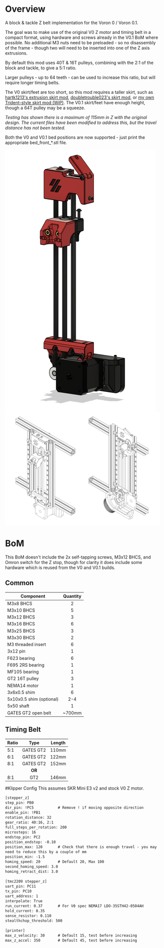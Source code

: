 # Overview
A block & tackle Z belt implementation for the Voron 0 / Voron 0.1.

The goal was to make use of the original V0 Z motor and timing belt in a compact format, using hardware and screws already in the V0.1 BoM where possible. No additional M3 nuts need to be preloaded - so no disassembly of the frame - though two will need to be inserted into one of the Z axis extrusions.

By default this mod uses 40T & 16T pulleys, combining with the 2:1 of the block and tackle, to give a 5:1 ratio.

Larger pulleys - up to 64 teeth - can be used to increase this ratio, but will require longer timing belts.

The V0 skirt/feet are too short, so this mod requires a taller skirt, such as [hartk1213's extrusion skirt mod](https://github.com/VoronDesign/VoronUsers/tree/master/printer_mods/hartk1213/Voron0_ExtrusionSkirt), [doubletrouble023's skirt mod](https://github.com/VoronDesign/VoronUsers/tree/master/printer_mods/doubletrouble/V0_Skirt_Mod), or [my own Trident-style skirt mod (WiP)](https://github.com/Fleafa/VoronUsers/tree/V0.1-Trident-skirt/printer_mods/MCMBen/Voron0_Block_and_Tackle_Z_Belt).
The V0.1 skirt/feet have enough height, though a 64T pulley may be a squeeze.

*Testing has shown there is a maximum of 115mm in Z with the original design. The current files have been modified to address this, but the travel distance has not been tested.*

Both the V0 and V0.1 bed positions are now supported - just print the appropriate bed_front_\*.stl file.

![image](./Images/Block_and_Tackle_Z_Belt_Render.png)
![image](./Images/Block_and_Tackle_Z_Belt_Drawing.png)

# BoM
This BoM doesn't include the 2x self-tapping screws, M3x12 BHCS, and Omron switch for the Z stop, though for clarity it does include some hardware which is reused from the V0 and V0.1 builds.
## Common
Component | Quantity
--- | :-:
M3x8 BHCS | 2
M3x10 BHCS | 5
M3x12 BHCS | 3
M3x16 BHCS | 6
M3x25 BHCS | 3
M3x30 BHCS | 2
M3 threaded insert | 6
3x12 pin | 1
F623 bearing | 6
F695 2RS bearing | 1
MF105 bearing | 1
GT2 16T pulley | 3
NEMA14 motor | 1
3x6x0.5 shim | 6
5x10x0.5 shim (optional) | 2-4
5x50 shaft | 1
GATES GT2 open belt | ~700mm

## Timing Belt
Ratio | Type | Length
--- | :-: | ---
5:1 | GATES GT2 | 110mm
6:1 | GATES GT2 | 122mm
8:1 | GATES GT2 | 152mm
&nbsp; | **OR** | &nbsp;
8:1 | GT2 | 146mm

#Klipper Config
This assumes SKR Mini E3 v2 and stock V0 Z motor.
```
[stepper_z]
step_pin: PB0
dir_pin: !PC5           # Remove ! if moving opposite direction
enable_pin: !PB1
rotation_distance: 32
gear_ratio: 40:16, 2:1
full_steps_per_rotation: 200
microsteps: 16
endstop_pin: PC2
position_endstop: -0.10
position_max: 120       # Check that there is enough travel - you may need to reduce this by a couple of mm
position_min: -1.5
homing_speed: 20        # Default 20, Max 100
second_homing_speed: 3.0
homing_retract_dist: 3.0

[tmc2209 stepper_z]
uart_pin: PC11
tx_pin: PC10
uart_address: 1
interpolate: True
run_current: 0.37       # For V0 spec NEMA17 LDO-35STH42-0504AH
hold_current: 0.35
sense_resistor: 0.110
stealthchop_threshold: 500

[printer]
max_z_velocity: 30      # Default 15, test before increasing
max_z_accel: 350        # Default 45, test before increasing
```
